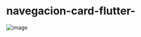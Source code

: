 # navegacion-card-flutter-
![image](https://github.com/user-attachments/assets/ba938825-29d2-4533-b664-760516c6c56a)
